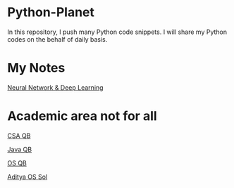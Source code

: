 # Python-Planet
In this repository, I push many Python code snippets.
I will share my Python codes on the behalf of daily basis.


# My Notes
[Neural Network & Deep Learning](https://drive.google.com/file/d/1O3FolOG9-7mhQzWOWviUbslEywLYGmVj/view?usp=drivesdk)




# Academic area not for all
[CSA QB](https://drive.google.com/file/d/12sikUb5tRUa0QG4-yFRvSXJ43l1qqnf9/view?usp=drivesdk)

[Java QB](https://drive.google.com/file/d/13rDeWHfey0IGf0sB5xZWzQuTof0-FiyI/view?usp=drivesdk)

[OS QB](https://sites.google.com/view/sachin-iimt/subject/operating-system)

[Aditya OS Sol](https://drive.google.com/file/d/15x1b69r7y0r4J44FB6GSOYxVeXcuqonA/view?usp=drivesdk)


